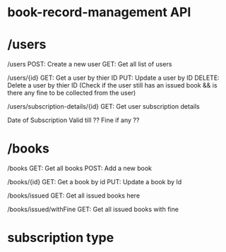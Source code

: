 # book-record-management API

# /users
 /users 
POST: Create a new user GET: Get all list of users

/users/{id}
GET: Get a user by thier ID PUT: Update a user by ID DELETE: Delete a user by thier ID (Check if the user still has an issued book && is there any fine to be collected from the user)

/users/subscription-details/{id}
GET: Get user subscription details

Date of Subscription
Valid till ??
Fine if any ??

# /books
/books
GET: Get all books POST: Add a new book

/books/{id}
GET: Get a book by id PUT: Update a book by Id

/books/issued
GET: Get all issued books here

/books/issued/withFine
GET: Get all issued books with fine

# subscription type

